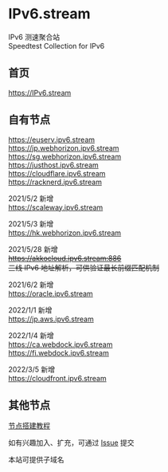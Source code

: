 # IPv6.stream

IPv6 测速聚合站  
Speedtest Collection for IPv6  

## 首页  
https://IPv6.stream  

## 自有节点
https://euserv.ipv6.stream  
https://jp.webhorizon.ipv6.stream  
https://sg.webhorizon.ipv6.stream  
https://justhost.ipv6.stream  
https://cloudflare.ipv6.stream  
https://racknerd.ipv6.stream  

2021/5/2 新增  
https://scaleway.ipv6.stream  

2021/5/3 新增  
https://hk.webhorizon.ipv6.stream  

2021/5/28 新增  
~~https://akkocloud.ipv6.stream:886~~  
~~三线 IPv6 地址解析，可供验证最长前缀匹配机制~~  

2021/6/2 新增  
https://oracle.ipv6.stream  

2022/1/1 新增  
https://jp.aws.ipv6.stream  

2022/1/4 新增  
https://ca.webdock.ipv6.stream  
https://fi.webdock.ipv6.stream  

2022/3/5 新增  
https://cloudfront.ipv6.stream   

  
   
   
## 其他节点
  
[节点搭建教程](https://ipv6.stream/tutorial/)  

如有兴趣加入、扩充，可通过 [Issue](https://github.com/TulvL/IPv6.stream/issues/new?assignees=&labels=&template=------.md&title=%E6%96%B0%E7%AB%99%E7%82%B9%E6%8F%90%E4%BA%A4) 提交  
  
本站可提供子域名      

